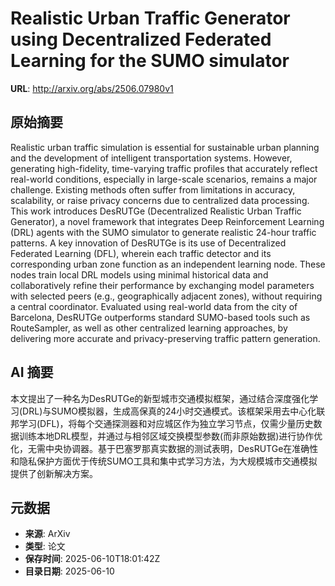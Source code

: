 # Realistic Urban Traffic Generator using Decentralized Federated Learning for the SUMO simulator

**URL**: http://arxiv.org/abs/2506.07980v1

## 原始摘要

Realistic urban traffic simulation is essential for sustainable urban
planning and the development of intelligent transportation systems. However,
generating high-fidelity, time-varying traffic profiles that accurately reflect
real-world conditions, especially in large-scale scenarios, remains a major
challenge. Existing methods often suffer from limitations in accuracy,
scalability, or raise privacy concerns due to centralized data processing. This
work introduces DesRUTGe (Decentralized Realistic Urban Traffic Generator), a
novel framework that integrates Deep Reinforcement Learning (DRL) agents with
the SUMO simulator to generate realistic 24-hour traffic patterns. A key
innovation of DesRUTGe is its use of Decentralized Federated Learning (DFL),
wherein each traffic detector and its corresponding urban zone function as an
independent learning node. These nodes train local DRL models using minimal
historical data and collaboratively refine their performance by exchanging
model parameters with selected peers (e.g., geographically adjacent zones),
without requiring a central coordinator. Evaluated using real-world data from
the city of Barcelona, DesRUTGe outperforms standard SUMO-based tools such as
RouteSampler, as well as other centralized learning approaches, by delivering
more accurate and privacy-preserving traffic pattern generation.


## AI 摘要

本文提出了一种名为DesRUTGe的新型城市交通模拟框架，通过结合深度强化学习(DRL)与SUMO模拟器，生成高保真的24小时交通模式。该框架采用去中心化联邦学习(DFL)，将每个交通探测器和对应城区作为独立学习节点，仅需少量历史数据训练本地DRL模型，并通过与相邻区域交换模型参数(而非原始数据)进行协作优化，无需中央协调器。基于巴塞罗那真实数据的测试表明，DesRUTGe在准确性和隐私保护方面优于传统SUMO工具和集中式学习方法，为大规模城市交通模拟提供了创新解决方案。

## 元数据

- **来源**: ArXiv
- **类型**: 论文
- **保存时间**: 2025-06-10T18:01:42Z
- **目录日期**: 2025-06-10
